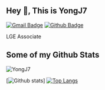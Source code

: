 
<!--
![Anurag's GitHub stats](https://github-readme-stats.vercel.app/api?username=YongJ7&show_icons=true&theme=dark)


[![Solved.ac Profile](http://mazassumnida.wtf/api/generate_badge?boj=beauboy)](https://solved.ac/beauboy)

[![Top Langs](https://github-readme-stats.vercel.app/api/top-langs/?username=YongJ7)]()

**YongJ7/YongJ7** is a ✨ _special_ ✨ repository because its `README.md` (this file) appears on your GitHub profile.

Here are some ideas to get you started:

- 🔭 I’m currently working on ...
- 🌱 I’m currently learning ...
- 👯 I’m looking to collaborate on ...
- 🤔 I’m looking for help with ...
- 💬 Ask me about ...
- 📫 How to reach me: ...
- 😄 Pronouns: ...
- ⚡ Fun fact: ...
-->
## Hey 👋, This is YongJ7
[![Gmail Badge](https://img.shields.io/badge/-beauboy12@gmail.com-c14438?style=flat&logo=Gmail&logoColor=white&link=mailto:beauboy12@gmail.com)](mailto:beauboy12@gmail.com) [![Github Badge](https://img.shields.io/badge/-YongJ7-grey?style=flat&logo=github&logoColor=white&link=https://github.com/YongJ7/)](https://www.github.com/YongJ7/) <p align='left'>LGE Associate</p>
## Some of my Github Stats
<p align=left> <img src=https://komarev.com/ghpvc/?username=YongJ7 alt=YongJ7 /> </p>

[![Github stats](https://github-readme-stats.vercel.app/api?username=YongJ7&show_icons=true&include_all_commits=true)]
[![Top Langs](https://github-readme-stats.vercel.app/api/top-langs/?username=YongJ7&layout=compact)](https://github.com/YongJ7/github-readme-stats)
